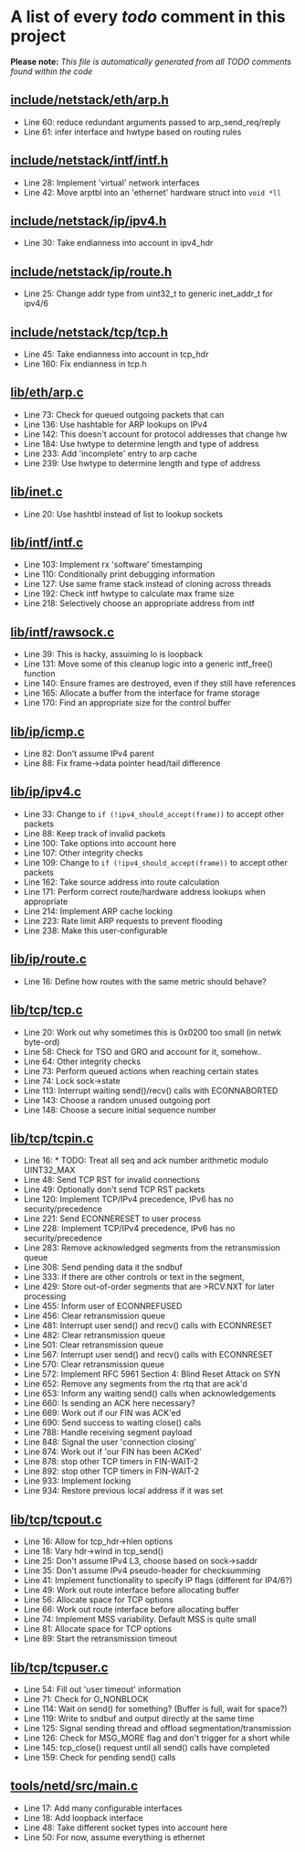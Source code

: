 # A list of every _todo_ comment in this project
**Please note:** _This file is automatically generated from all TODO comments found within the code_
## [include/netstack/eth/arp.h](include/netstack/eth/arp.h)
  - Line 60: reduce redundant arguments passed to arp_send_req/reply
  - Line 61: infer interface and hwtype based on routing rules

## [include/netstack/intf/intf.h](include/netstack/intf/intf.h)
  - Line 28: Implement 'virtual' network interfaces
  - Line 42: Move arptbl into an 'ethernet' hardware struct into `void *ll`

## [include/netstack/ip/ipv4.h](include/netstack/ip/ipv4.h)
  - Line 30: Take endianness into account in ipv4_hdr

## [include/netstack/ip/route.h](include/netstack/ip/route.h)
  - Line 25: Change addr type from uint32_t to generic inet_addr_t for ipv4/6

## [include/netstack/tcp/tcp.h](include/netstack/tcp/tcp.h)
  - Line 45: Take endianness into account in tcp_hdr
  - Line 160: Fix endianness in tcp.h

## [lib/eth/arp.c](lib/eth/arp.c)
  - Line 73: Check for queued outgoing packets that can
  - Line 136: Use hashtable for ARP lookups on IPv4
  - Line 142: This doesn't account for protocol addresses that change hw
  - Line 184: Use hwtype to determine length and type of address
  - Line 233: Add 'incomplete' entry to arp cache
  - Line 239: Use hwtype to determine length and type of address

## [lib/inet.c](lib/inet.c)
  - Line 20: Use hashtbl instead of list to lookup sockets

## [lib/intf/intf.c](lib/intf/intf.c)
  - Line 103: Implement rx 'software' timestamping
  - Line 110: Conditionally print debugging information
  - Line 127: Use same frame stack instead of cloning across threads
  - Line 192: Check intf hwtype to calculate max frame size
  - Line 218: Selectively choose an appropriate address from intf

## [lib/intf/rawsock.c](lib/intf/rawsock.c)
  - Line 39: This is hacky, assuiming lo is loopback
  - Line 131: Move some of this cleanup logic into a generic intf_free() function
  - Line 140: Ensure frames are destroyed, even if they still have references
  - Line 165: Allocate a buffer from the interface for frame storage
  - Line 170: Find an appropriate size for the control buffer

## [lib/ip/icmp.c](lib/ip/icmp.c)
  - Line 82: Don't assume IPv4 parent
  - Line 88: Fix frame->data pointer head/tail difference

## [lib/ip/ipv4.c](lib/ip/ipv4.c)
  - Line 33: Change to `if (!ipv4_should_accept(frame))` to accept other packets
  - Line 88: Keep track of invalid packets
  - Line 100: Take options into account here
  - Line 107: Other integrity checks
  - Line 109: Change to `if (!ipv4_should_accept(frame))` to accept other packets
  - Line 162: Take source address into route calculation
  - Line 171: Perform correct route/hardware address lookups when appropriate
  - Line 214: Implement ARP cache locking
  - Line 223: Rate limit ARP requests to prevent flooding
  - Line 238: Make this user-configurable

## [lib/ip/route.c](lib/ip/route.c)
  - Line 16: Define how routes with the same metric should behave?

## [lib/tcp/tcp.c](lib/tcp/tcp.c)
  - Line 20: Work out why sometimes this is 0x0200 too small (in netwk byte-ord)
  - Line 58: Check for TSO and GRO and account for it, somehow..
  - Line 64: Other integrity checks
  - Line 73: Perform queued actions when reaching certain states
  - Line 74: Lock sock->state
  - Line 113: Interrupt waiting send()/recv() calls with ECONNABORTED
  - Line 143: Choose a random unused outgoing port
  - Line 148: Choose a secure initial sequence number

## [lib/tcp/tcpin.c](lib/tcp/tcpin.c)
  - Line 16: * TODO: Treat all seq and ack number arithmetic modulo UINT32_MAX
  - Line 48: Send TCP RST for invalid connections
  - Line 49: Optionally don't send TCP RST packets
  - Line 120: Implement TCP/IPv4 precedence, IPv6 has no security/precedence
  - Line 221: Send ECONNERESET to user process
  - Line 228: Implement TCP/IPv4 precedence, IPv6 has no security/precedence
  - Line 283: Remove acknowledged segments from the retransmission queue
  - Line 308: Send pending data it the sndbuf
  - Line 333: If there are other controls or text in the segment,
  - Line 429: Store out-of-order segments that are >RCV.NXT for later processing
  - Line 455: Inform user of ECONNREFUSED
  - Line 456: Clear retransmission queue
  - Line 481: Interrupt user send() and recv() calls with ECONNRESET
  - Line 482: Clear retransmission queue
  - Line 501: Clear retransmission queue
  - Line 567: Interrupt user send() and recv() calls with ECONNRESET
  - Line 570: Clear retransmission queue
  - Line 572: Implement RFC 5961 Section 4: Blind Reset Attack on SYN
  - Line 652: Remove any segments from the rtq that are ack'd
  - Line 653: Inform any waiting send() calls when acknowledgements
  - Line 660: Is sending an ACK here necessary?
  - Line 669: Work out if our FIN was ACK'ed
  - Line 690: Send success to waiting close() calls
  - Line 788: Handle receiving segment payload
  - Line 848: Signal the user 'connection closing'
  - Line 874: Work out if 'our FIN has been ACKed'
  - Line 878: stop other TCP timers in FIN-WAIT-2
  - Line 892: stop other TCP timers in FIN-WAIT-2
  - Line 933: Implement locking
  - Line 934: Restore previous local address if it was set

## [lib/tcp/tcpout.c](lib/tcp/tcpout.c)
  - Line 16: Allow for tcp_hdr->hlen options
  - Line 18: Vary hdr->wind in tcp_send()
  - Line 25: Don't assume IPv4 L3, choose based on sock->saddr
  - Line 35: Don't assume IPv4 pseudo-header for checksumming
  - Line 41: Implement functionality to specify IP flags (different for IP4/6?)
  - Line 49: Work out route interface before allocating buffer
  - Line 56: Allocate space for TCP options
  - Line 66: Work out route interface before allocating buffer
  - Line 74: Implement MSS variability. Default MSS is quite small
  - Line 81: Allocate space for TCP options
  - Line 89: Start the retransmission timeout

## [lib/tcp/tcpuser.c](lib/tcp/tcpuser.c)
  - Line 54: Fill out 'user timeout' information
  - Line 71: Check for O_NONBLOCK
  - Line 114: Wait on send() for something? (Buffer is full, wait for space?)
  - Line 119: Write to sndbuf and output directly at the same time
  - Line 125: Signal sending thread and offload segmentation/transmission
  - Line 126: Check for MSG_MORE flag and don't trigger for a short while
  - Line 145: tcp_close() request until all send() calls have completed
  - Line 159: Check for pending send() calls

## [tools/netd/src/main.c](tools/netd/src/main.c)
  - Line 17: Add many configurable interfaces
  - Line 18: Add loopback interface
  - Line 48: Take different socket types into account here
  - Line 50: For now, assume everything is ethernet
